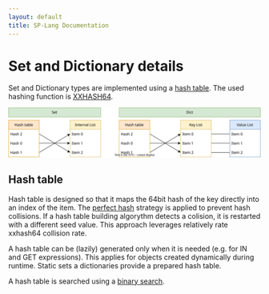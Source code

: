 ```yaml
---
layout: default
title: SP-Lang Documentation
---
```


# Set and Dictionary details

Set and Dictionary types are implemented using a [hash table](https://en.wikipedia.org/wiki/Hash_table).
The used hashing function is [XXHASH64](https://cyan4973.github.io/xxHash/).

<img src = "set-dict-hashtable.svg" alt="Set and Dict schema"/>


## Hash table

Hash table is designed so that it maps the 64bit hash of the key directly into an index of the item.
The [perfect hash](https://en.wikipedia.org/wiki/Perfect_hash_function) strategy is applied to prevent hash collisions.
If a hash table building algorythm detects a colision, it is restarted with a different seed value.
This approach leverages relatively rate xxhash64 collision rate.

A hash table can be (lazily) generated only when it is needed (e.g. for IN and GET expressions).
This applies for objects created dynamically during runtime.
Static sets a dictionaries provide a prepared hash table.

A hash table is searched using a [binary search](https://en.wikipedia.org/wiki/Binary_search_algorithm).
